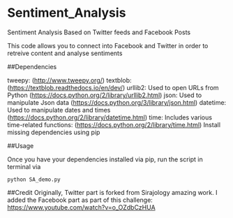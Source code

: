 # Sentiment_Analysis
Sentiment Analysis Based on Twitter feeds and Facebook Posts


This code allows you to connect into Facebook and Twitter in order to retreive content and analyse sentiments

##Dependencies

tweepy: (http://www.tweepy.org/)
textblob: (https://textblob.readthedocs.io/en/dev/)
urllib2: Used to open URLs from Python (https://docs.python.org/2/library/urllib2.html)
json: Used to manipulate Json data (https://docs.python.org/3/library/json.html)
datetime: Used to manipulate dates and times (https://docs.python.org/2/library/datetime.html)
time: Includes various time-related functions: (https://docs.python.org/2/library/time.html)
Install missing dependencies using pip

##Usage

Once you have your dependencies installed via pip, run the script in terminal via

    python SA_demo.py

##Credit Originally, Twitter part is forked from Sirajology amazing work. I added the Facebook part as part of this challenge: https://www.youtube.com/watch?v=o_OZdbCzHUA
